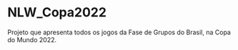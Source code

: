 # NLW_Copa2022

Projeto que apresenta todos os jogos da Fase de Grupos do Brasil, na Copa do Mundo 2022. 


